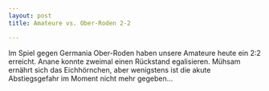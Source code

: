 ```yaml
---
layout: post
title: Amateure vs. Ober-Roden 2-2

---
```


Im Spiel gegen Germania Ober-Roden haben unsere Amateure heute ein 2:2 erreicht. Anane konnte zweimal einen Rückstand egalisieren. Mühsam ernährt sich das Eichhörnchen, aber wenigstens ist die akute Abstiegsgefahr im Moment nicht mehr gegeben...



